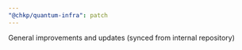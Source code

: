 ```yaml
---
"@chkp/quantum-infra": patch
---
```


General improvements and updates (synced from internal repository)
